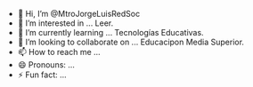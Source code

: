 - 👋 Hi, I’m @MtroJorgeLuisRedSoc
- 👀 I’m interested in ... Leer.
- 🌱 I’m currently learning ... Tecnologías Educativas.
- 💞️ I’m looking to collaborate on ... Educacipon Media Superior.
- 📫 How to reach me ...
- 😄 Pronouns: ...
- ⚡ Fun fact: ...

<!---
MtroJorgeLuisRedSoc/MtroJorgeLuisRedSoc is a ✨ special ✨ repository because its `README.md` (this file) appears on your GitHub profile.
You can click the Preview link to take a look at your changes.
--->
